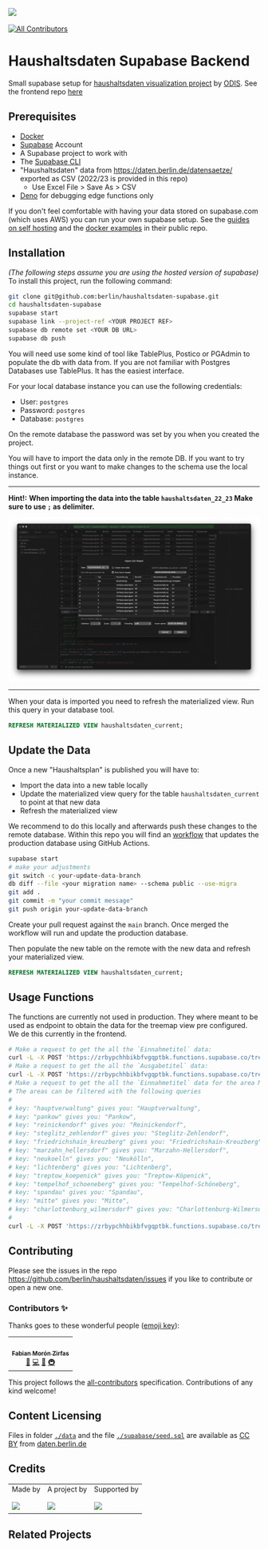 ![](https://img.shields.io/badge/Built%20with%20%E2%9D%A4%EF%B8%8F-at%20Technologiestiftung%20Berlin-blue)

<!-- ALL-CONTRIBUTORS-BADGE:START - Do not remove or modify this section -->

[![All Contributors](https://img.shields.io/badge/all_contributors-1-orange.svg?style=flat-square)](#contributors-)

<!-- ALL-CONTRIBUTORS-BADGE:END -->

# Haushaltsdaten Supabase Backend

Small supabase setup for [haushaltsdaten visualization project](https://haushaltsdaten.odis-berlin.de/) by [ODIS](https://odis-berlin.de/). See the frontend repo [here](https://github.com/berlin/haushaltsdaten)

## Prerequisites

- [Docker](https://docker.com)
- [Supabase](https://supabase.com) Account
- A Supabase project to work with
- The [Supabase CLI](https://github.com/supabase/cli)
- "Haushaltsdaten" data from https://daten.berlin.de/datensaetze/ exported as CSV (2022/23 is provided in this repo)
  - Use Excel File > Save As > CSV
- [Deno](https://deno.land/) for debugging edge functions only

If you don't feel comfortable with having your data stored on supabase.com (which uses AWS) you can run your own supabase setup. See the [guides on self hosting](https://supabase.com/docs/guides/hosting/overview) and the [docker examples](https://github.com/supabase/supabase/tree/master/docker) in their public repo.

## Installation

_(The following steps assume you are using the hosted version of supabase)_ To install this project, run the following command:

```bash
git clone git@github.com:berlin/haushaltsdaten-supabase.git
cd haushaltsdaten-supabase
supabase start
supabase link --project-ref <YOUR PROJECT REF>
supabase db remote set <YOUR DB URL>
supabase db push
```

You will need use some kind of tool like TablePlus, Postico or PGAdmin to populate the db with data from. If you are not familiar with Postgres Databases use TablePlus. It has the easiest interface.

For your local database instance you can use the following credentials:

- User: `postgres`
- Password: `postgres`
- Database: `postgres`

On the remote database the password was set by you when you created the project.

You will have to import the data only in the remote DB. If you want to try things out first or you want to make changes to the schema use the local instance.

---

**Hint!:** **When importing the data into the table `haushaltsdaten_22_23` Make sure to use `;` as delimiter.**

![](./docs/tableplus-import.png)

---

When your data is imported you need to refresh the materialized view. Run this query in your database tool.

```sql
REFRESH MATERIALIZED VIEW haushaltsdaten_current;
```

## Update the Data

Once a new "Haushaltsplan" is published you will have to:

- Import the data into a new table locally
- Update the materialized view query for the table `haushaltsdaten_current` to point at that new data
- Refresh the materialized view

We recommend to do this locally and afterwards push these changes to the remote database. Within this repo you will find an [workflow](./.github/workflows/deploy-to-supabase.yml) that updates the production database using GitHub Actions.

```bash
supabase start
# make your adjustments
git switch -c your-update-data-branch
db diff --file <your migration name> --schema public --use-migra
git add .
git commit -m "your commit message"
git push origin your-update-data-branch
```

Create your pull request against the `main` branch. Once merged the workflow will run and update the production database.

Then populate the new table on the remote with the new data and refresh your materialized view.

```sql
REFRESH MATERIALIZED VIEW haushaltsdaten_current;
```

## Usage Functions

The functions are currently not used in production. They where meant to be used as endpoint to obtain the data for the treemap view pre configured. We de this currently in the frontend.

```bash
# Make a request to get the all the `Einnahmetitel` data:
curl -L -X POST 'https://zrbypchhbikbfvgqptbk.functions.supabase.co/treemap-data' -H 'Authorization: Bearer <YOUR ANON KEY HERE>'
# Make a request to get the all the `Ausgabetitel` data:
curl -L -X POST 'https://zrbypchhbikbfvgqptbk.functions.supabase.co/treemap-data?type=Ausgabetitel' -H 'Authorization: Bearer <YOUR ANON KEY HERE>'
# Make a request to get the all the `Einnahmetitel` data for the area Mitte
# The areas can be filtered with the following queries
#
# key: "hauptverwaltung" gives you: "Hauptverwaltung",
# key: "pankow" gives you: "Pankow",
# key: "reinickendorf" gives you: "Reinickendorf",
# key: "steglitz_zehlendorf" gives you: "Steglitz-Zehlendorf",
# key: "friedrichshain_kreuzberg" gives you: "Friedrichshain-Kreuzberg",
# key: "marzahn_hellersdorf" gives you: "Marzahn-Hellersdorf",
# key: "neukoelln" gives you: "Neukölln",
# key: "lichtenberg" gives you: "Lichtenberg",
# key: "treptow_koepenick" gives you: "Treptow-Köpenick",
# key: "tempelhof_schoeneberg" gives you: "Tempelhof-Schöneberg",
# key: "spandau" gives you: "Spandau",
# key: "mitte" gives you: "Mitte",
# key: "charlottenburg_wilmersdorf" gives you: "Charlottenburg-Wilmersdorf",
#
curl -L -X POST 'https://zrbypchhbikbfvgqptbk.functions.supabase.co/treemap-data?bezirk=mitte' -H 'Authorization: Bearer <YOUR ANON KEY HERE>'
```

## Contributing

Please see the issues in the repo https://github.com/berlin/haushaltsdaten/issues if you like to contribute or open a new one.

### Contributors ✨

Thanks goes to these wonderful people ([emoji key](https://allcontributors.org/docs/en/emoji-key)):

<!-- ALL-CONTRIBUTORS-LIST:START - Do not remove or modify this section -->
<!-- prettier-ignore-start -->
<!-- markdownlint-disable -->
<table>
  <tr>
    <td align="center"><a href="https://fabianmoronzirfas.me/"><img src="https://avatars.githubusercontent.com/u/315106?v=4?s=128" width="128px;" alt=""/><br /><sub><b>Fabian Morón Zirfas</b></sub></a><br /><a href="https://github.com/berlin/haushaltsdaten-supabase/commits?author=ff6347" title="Documentation">📖</a> <a href="https://github.com/berlin/haushaltsdaten-supabase/commits?author=ff6347" title="Code">💻</a> <a href="#design-ff6347" title="Design">🎨</a> <a href="#infra-ff6347" title="Infrastructure (Hosting, Build-Tools, etc)">🚇</a></td>
  </tr>
</table>

<!-- markdownlint-restore -->
<!-- prettier-ignore-end -->

<!-- ALL-CONTRIBUTORS-LIST:END -->

This project follows the [all-contributors](https://github.com/all-contributors/all-contributors) specification. Contributions of any kind welcome!

## Content Licensing

Files in folder [`./data`](/data) and the file [`./supabase/seed.sql`](./supabase/seed.sql) are available as [CC BY](https://creativecommons.org/licenses/by/3.0/de/) from [daten.berlin.de](https://daten.berlin.de/datensaetze)

## Credits

<table>
  <tr>
    <td>
      Made by <a src="https://citylab-berlin.org/de/start/">
        <br />
        <br />
        <img width="200" src="https://citylab-berlin.org/wp-content/uploads/2021/05/citylab-logo.svg" />
      </a>
    </td>
    <td>
      A project by <a src="https://www.technologiestiftung-berlin.de/">
        <br />
        <br />
        <img width="150" src="https://citylab-berlin.org/wp-content/uploads/2021/05/tsb.svg" />
      </a>
    </td>
    <td>
      Supported by <a src="https://www.berlin.de/rbmskzl/">
        <br />
        <br />
        <img width="80" src="https://citylab-berlin.org/wp-content/uploads/2021/12/B_RBmin_Skzl_Logo_DE_V_PT_RGB-300x200.png" />
      </a>
    </td>
  </tr>
</table>

## Related Projects
